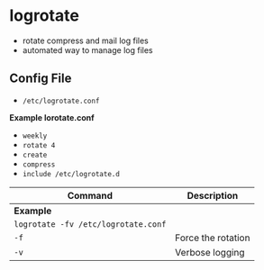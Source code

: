 # logrotate

- rotate compress and mail log files 
- automated way to manage log files

## Config File
- `/etc/logrotate.conf`

**Example lorotate.conf**
- `weekly`
- `rotate 4`
- `create`
- `compress`
- `include /etc/logrotate.d`

| **Command**   | **Description**   |
| --------------|-------------------|
| **Example** |
| `logrotate -fv /etc/logrotate.conf` |
| `-f` | Force the rotation |
| `-v` | Verbose logging |